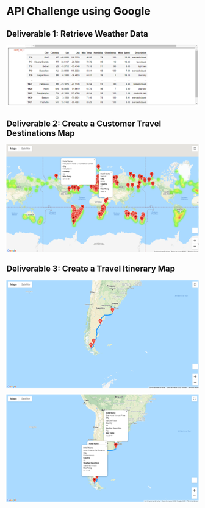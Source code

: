 # API Challenge using Google

## Deliverable 1: Retrieve Weather Data

![weatherpy_database](./weather_data/weatherpy_database.png)

## Deliverable 2: Create a Customer Travel Destinations Map

![WeatherPy_Vacation_map](./Vacation_Search/WeatherPy_Vacation_map.png)

## Deliverable 3: Create a Travel Itinerary Map

![WeatherPy_travel_map](./Vacation_Itinerary/WeatherPy_travel_map.png)

![WeatherPy_travel_map](./Vacation_Itinerary/WeatherPy_travel_map_markers.png)
